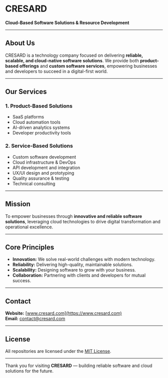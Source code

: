 # CRESARD

**Cloud-Based Software Solutions & Resource Development**

---

## About Us

CRESARD is a technology company focused on delivering **reliable, scalable, and cloud-native software solutions**. We provide both **product-based offerings** and **custom software services**, empowering businesses and developers to succeed in a digital-first world.

---

## Our Services

### 1. Product-Based Solutions
- SaaS platforms
- Cloud automation tools
- AI-driven analytics systems
- Developer productivity tools

### 2. Service-Based Solutions
- Custom software development
- Cloud infrastructure & DevOps
- API development and integration
- UX/UI design and prototyping
- Quality assurance & testing
- Technical consulting

---

## Mission

To empower businesses through **innovative and reliable software solutions**, leveraging cloud technologies to drive digital transformation and operational excellence.

---

## Core Principles

- **Innovation:** We solve real-world challenges with modern technology.  
- **Reliability:** Delivering high-quality, maintainable solutions.  
- **Scalability:** Designing software to grow with your business.  
- **Collaboration:** Partnering with clients and developers for mutual success.

---

## Contact

**Website:** [www.cresard.com](https://www.cresard.com)  
**Email:** contact@cresard.com  

---

## License

All repositories are licensed under the [MIT License](LICENSE).

---

Thank you for visiting **CRESARD** — building reliable software and cloud solutions for the future.
